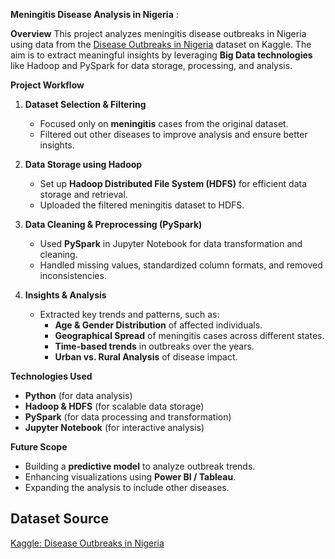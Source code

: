 
**Meningitis Disease Analysis in Nigeria** : 

**Overview**
This project analyzes meningitis disease outbreaks in Nigeria using data from the [Disease Outbreaks in Nigeria](https://www.kaggle.com/datasets/eiodelami/disease-outbreaks-in-nigeria-datasets) dataset on Kaggle. The aim is to extract meaningful insights by leveraging **Big Data technologies** like Hadoop and PySpark for data storage, processing, and analysis.  

**Project Workflow**  

1. **Dataset Selection & Filtering**  
   - Focused only on **meningitis** cases from the original dataset.  
   - Filtered out other diseases to improve analysis and ensure better insights.  

2. **Data Storage using Hadoop**  
   - Set up **Hadoop Distributed File System (HDFS)** for efficient data storage and retrieval.  
   - Uploaded the filtered meningitis dataset to HDFS.  

3. **Data Cleaning & Preprocessing (PySpark)**  
   - Used **PySpark** in Jupyter Notebook for data transformation and cleaning.  
   - Handled missing values, standardized column formats, and removed inconsistencies.  

4. **Insights & Analysis**  
   - Extracted key trends and patterns, such as:  
     - **Age & Gender Distribution** of affected individuals.  
     - **Geographical Spread** of meningitis cases across different states.  
     - **Time-based trends** in outbreaks over the years.  
     - **Urban vs. Rural Analysis** of disease impact.  

**Technologies Used**  
- **Python** (for data analysis)  
- **Hadoop & HDFS** (for scalable data storage)  
- **PySpark** (for data processing and transformation)  
- **Jupyter Notebook** (for interactive analysis)  

**Future Scope**  
- Building a **predictive model** to analyze outbreak trends.  
- Enhancing visualizations using **Power BI / Tableau**.  
- Expanding the analysis to include other diseases.  

## **Dataset Source**  
[Kaggle: Disease Outbreaks in Nigeria](https://www.kaggle.com/datasets/eiodelami/disease-outbreaks-in-nigeria-datasets)  
